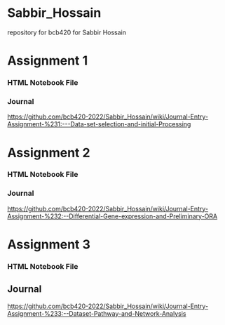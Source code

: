 # Sabbir_Hossain
repository for bcb420 for Sabbir Hossain

# Assignment 1
### HTML Notebook File

### Journal
https://github.com/bcb420-2022/Sabbir_Hossain/wiki/Journal-Entry-Assignment-%231:---Data-set-selection-and-initial-Processing



# Assignment 2
### HTML Notebook File
### Journal
https://github.com/bcb420-2022/Sabbir_Hossain/wiki/Journal-Entry-Assignment-%232:--Differential-Gene-expression-and-Preliminary-ORA



# Assignment 3
### HTML Notebook File
## Journal
https://github.com/bcb420-2022/Sabbir_Hossain/wiki/Journal-Entry-Assignment-%233:--Dataset-Pathway-and-Network-Analysis
